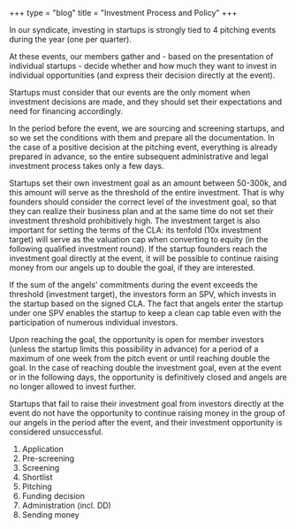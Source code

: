 +++
type = "blog"
title = "Investment Process and Policy"
+++

In our syndicate, investing in startups is strongly tied to 4 pitching events during the year (one per quarter).

At these events, our members gather and - based on the presentation of individual startups - decide whether and how much they want to invest in individual opportunities (and express their decision directly at the event).

Startups must consider that our events are the only moment when investment decisions are made, and they should set their expectations and need for financing accordingly.

In the period before the event, we are sourcing and screening startups, and so we set the conditions with them and prepare all the documentation. In the case of a positive decision at the pitching event, everything is already prepared in advance, so the entire subsequent administrative and legal investment process takes only a few days.

Startups set their own investment goal as an amount between 50-300k, and this amount will serve as the threshold of the entire investment. That is why founders should consider the correct level of the investment goal, so that they can realize their business plan and at the same time do not set their investment threshold prohibitively high. The investment target is also important for setting the terms of the CLA: its tenfold (10x investment target) will serve as the valuation cap when converting to equity (in the following qualified investment round). If the startup founders reach the investment goal directly at the event, it will be possible to continue raising money from our angels up to double the goal, if they are interested.

If the sum of the angels' commitments during the event exceeds the threshold (investment target), the investors form an SPV, which invests in the startup based on the signed CLA. The fact that angels enter the startup under one SPV enables the startup to keep a clean cap table even with the participation of numerous individual investors.

Upon reaching the goal, the opportunity is open for member investors (unless the startup limits this possibility in advance) for a period of a maximum of one week from the pitch event or until reaching double the goal. In the case of reaching double the investment goal, even at the event or in the following days, the opportunity is definitively closed and angels are no longer allowed to invest further.

Startups that fail to raise their investment goal from investors directly at the event do not have the opportunity to continue raising money in the group of our angels in the period after the event, and their investment opportunity is considered unsuccessful.



1) Application
2) Pre-screening
3) Screening
4) Shortlist
5) Pitching
6) Funding decision
7) Administration (incl. DD)
8) Sending money
